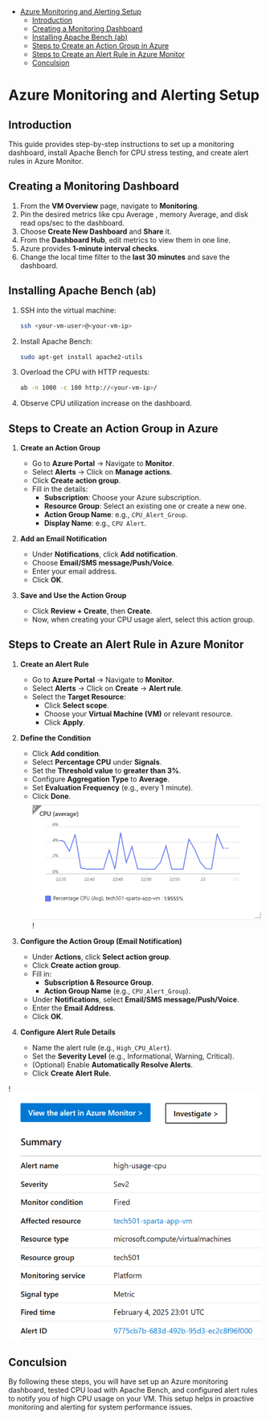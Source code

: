 - [Azure Monitoring and Alerting Setup](#azure-monitoring-and-alerting-setup)
  - [Introduction](#introduction)
  - [Creating a Monitoring Dashboard](#creating-a-monitoring-dashboard)
  - [Installing Apache Bench (ab)](#installing-apache-bench-ab)
  - [Steps to Create an Action Group in Azure](#steps-to-create-an-action-group-in-azure)
  - [Steps to Create an Alert Rule in Azure Monitor](#steps-to-create-an-alert-rule-in-azure-monitor)
  - [Conculsion](#conculsion)

# Azure Monitoring and Alerting Setup

## Introduction

This guide provides step-by-step instructions to set up a monitoring dashboard, install Apache Bench for CPU stress testing, and create alert rules in Azure Monitor.

## Creating a Monitoring Dashboard

1. From the **VM Overview** page, navigate to **Monitoring**.
2. Pin the desired metrics like cpu Average , memory Average, and disk read ops/sec to the dashboard.
3. Choose **Create New Dashboard** and **Share** it.
4. From the **Dashboard Hub**, edit metrics to view them in one line.
5. Azure provides **1-minute interval checks**.
6. Change the local time filter to the **last 30 minutes** and save the dashboard.

## Installing Apache Bench (ab)

1. SSH into the virtual machine:
   ```sh
   ssh <your-vm-user>@<your-vm-ip>
   ```
2. Install Apache Bench:
   ```sh
   sudo apt-get install apache2-utils
   ```
3. Overload the CPU with HTTP requests:
   ```sh
   ab -n 1000 -c 100 http://<your-vm-ip>/
   ```
4. Observe CPU utilization increase on the dashboard.

## Steps to Create an Action Group in Azure

1. **Create an Action Group**

   - Go to **Azure Portal** → Navigate to **Monitor**.
   - Select **Alerts** → Click on **Manage actions**.
   - Click **Create action group**.
   - Fill in the details:
     - **Subscription**: Choose your Azure subscription.
     - **Resource Group**: Select an existing one or create a new one.
     - **Action Group Name**: e.g., `CPU_Alert_Group`.
     - **Display Name**: e.g., `CPU Alert`.

2. **Add an Email Notification**

   - Under **Notifications**, click **Add notification**.
   - Choose **Email/SMS message/Push/Voice**.
   - Enter your email address.
   - Click **OK**.

3. **Save and Use the Action Group**
   - Click **Review + Create**, then **Create**.
   - Now, when creating your CPU usage alert, select this action group.

## Steps to Create an Alert Rule in Azure Monitor

1. **Create an Alert Rule**

   - Go to **Azure Portal** → Navigate to **Monitor**.
   - Select **Alerts** → Click on **Create** → **Alert rule**.
   - Select the **Target Resource**:
     - Click **Select scope**.
     - Choose your **Virtual Machine (VM)** or relevant resource.
     - Click **Apply**.

2. **Define the Condition**

   - Click **Add condition**.
   - Select **Percentage CPU** under **Signals**.
   - Set the **Threshold value** to **greater than 3%**.
   - Configure **Aggregation Type** to **Average**.
   - Set **Evaluation Frequency** (e.g., every 1 minute).
   - Click **Done**.
     ![Dash baord](<images/Screenshot 2025-02-04 230615.png>)
     !

3. **Configure the Action Group (Email Notification)**

   - Under **Actions**, click **Select action group**.
   - Click **Create action group**.
   - Fill in:
     - **Subscription & Resource Group**.
     - **Action Group Name** (e.g., `CPU_Alert_Group`).
   - Under **Notifications**, select **Email/SMS message/Push/Voice**.
   - Enter the **Email Address**.
   - Click **OK**.

4. **Configure Alert Rule Details**
   - Name the alert rule (e.g., `High_CPU_Alert`).
   - Set the **Severity Level** (e.g., Informational, Warning, Critical).
   - (Optional) Enable **Automatically Resolve Alerts**.
   - Click **Create Alert Rule**.

!![Eamil alert](<images/Screenshot 2025-02-04 230641.png>)

## Conculsion

By following these steps, you will have set up an Azure monitoring dashboard, tested CPU load with Apache Bench, and configured alert rules to notify you of high CPU usage on your VM. This setup helps in proactive monitoring and alerting for system performance issues.
